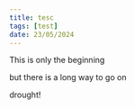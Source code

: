 ```yaml
---
title: tesc
tags: [test]
date: 23/05/2024
---
```


This is only the beginning

but there is a long way to go on

drought!